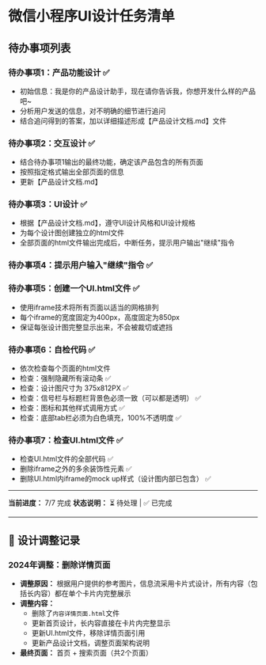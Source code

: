 # 微信小程序UI设计任务清单

## 待办事项列表

### 待办事项1：产品功能设计 ✅
- 初始信息：我是你的产品设计助手，现在请你告诉我，你想开发什么样的产品吧~
- 分析用户发送的信息，对不明确的细节进行追问
- 结合追问得到的答案，加以详细描述形成【产品设计文档.md】文件

### 待办事项2：交互设计 ✅
- 结合待办事项1输出的最终功能，确定该产品包含的所有页面
- 按照指定格式输出全部页面的信息
- 更新【产品设计文档.md】

### 待办事项3：UI设计 ✅
- 根据【产品设计文档.md】，遵守UI设计风格和UI设计规格
- 为每个设计图创建独立的html文件
- 全部页面的html文件输出完成后，中断任务，提示用户输出"继续"指令

### 待办事项4：提示用户输入"继续"指令 ✅

### 待办事项5：创建一个UI.html文件 ✅
- 使用iframe技术将所有页面以适当的网格排列
- 每个iframe的宽度固定为400px，高度固定为850px
- 保证每张设计图完整显示出来，不会被裁切或遮挡

### 待办事项6：自检代码 ✅
- 依次检查每个页面的html文件
- 检查：强制隐藏所有滚动条 ✅
- 检查：设计图尺寸为 375x812PX ✅
- 检查：信号栏与标题栏背景色必须一致（可以都是透明） ✅
- 检查：图标和其他样式调用方式 ✅
- 检查：底部tab栏必须为白色填充，100%不透明度 ✅

### 待办事项7：检查UI.html文件 ✅
- 检查UI.html文件的全部代码 ✅
- 删除iframe之外的多余装饰性元素 ✅
- 删除UI.html内iframe的mock up样式（设计图内部已包含） ✅

---
**当前进度：** 7/7 完成
**状态说明：** ⏳ 待处理 | ✅ 已完成

---
## 📝 设计调整记录

### 2024年调整：删除详情页面
- **调整原因：** 根据用户提供的参考图片，信息流采用卡片式设计，所有内容（包括长内容）都在单个卡片内完整展示
- **调整内容：** 
  - 删除了`内容详情页面.html`文件
  - 更新首页设计，长内容直接在卡片内完整显示
  - 更新UI.html文件，移除详情页面引用
  - 更新产品设计文档，调整页面架构说明
- **最终页面：** 首页 + 搜索页面（共2个页面） 
